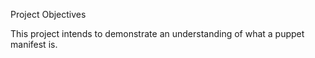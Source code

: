 Project Objectives

This project intends to demonstrate an understanding of what a puppet manifest is.

